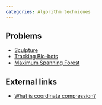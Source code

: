 ```yaml
---
categories: Algorithm techniques
---
```


## Problems
- [Sculpture](https://open.kattis.com/problems/sculpture)
- [Tracking Bio-bots](https://archive.algo.is/icpc/2010/2010WorldFinalProblemSet.pdf)
- [Maximum Spanning Forest](https://archive.algo.is/icpc/asia_east/changchun/2015/statements.pdf)

## External links
- [What is coordinate compression?](https://www.quora.com/What-is-coordinate-compression)

